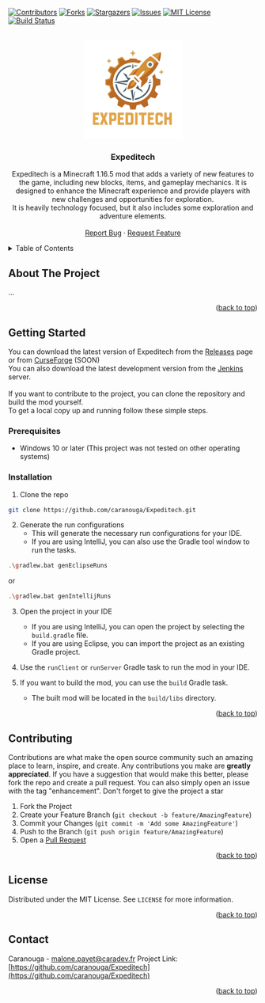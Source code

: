 [![Contributors][contributors-shield]][contributors-url]
[![Forks][forks-shield]][forks-url]
[![Stargazers][stars-shield]][stars-url]
[![Issues][issues-shield]][issues-url]
[![MIT License][license-shield]][license-url]
[![Build Status][jenkins-shield]][jenkins-url]

<br />
<div align="center" id="top">
    <a href="https://github.com/caranouga/Expeditech">
        <img src="images/icon.png" alt="Latest Release" width="200" height="200" />
    </a>
    <h3 align="center">Expeditech</h3>
    <p align="center">
        Expeditech is a Minecraft 1.16.5 mod that adds a variety of new features to the game, including new blocks, items, and gameplay mechanics. It is designed to enhance the Minecraft experience and provide players with new challenges and opportunities for exploration.
        <br />
        It is heavily technology focused, but it also includes some exploration and adventure elements.
        <br />
        <br />
        <a href="https://github.com/Caranouga/Expeditech/issues/new?template=bug_report.yml">Report Bug</a>
        ·
        <a href="https://github.com/Caranouga/Expeditech/issues/new?template=feature_request.yml">Request Feature</a>
    </p>
</div>
<details>
    <summary>Table of Contents</summary>
    <ol>
        <li>
            <a href="#about-the-project">About The Project</a>
        </li>
        <li>
            <a href="#getting-started">Getting Started</a>
            <ul>
                <li><a href="#prerequisites">Prerequisites</a></li>
                <li><a href="#installation">Installation</a></li>
            </ul>
        </li>
        <li><a href="#contributing">Contributing</a></li>
        <li><a href="#license">License</a></li>
        <li><a href="#contact">Contact</a></li>
    </ol>
</details>


## About The Project
<div id="about-the-project"></div>

...

<p align="right">(<a href="#top">back to top</a>)</p>


## Getting Started
<div id="getting-started"></div>

You can download the latest version of Expeditech from the [Releases](https://github.com/caranouga/Expeditech/releases) page or from [CurseForge](https://github.com/Caranouga/Expeditech) (SOON)
<br />
You can also download the latest development version from the [Jenkins][jenkins-url] server.
<br />
<br />
If you want to contribute to the project, you can clone the repository and build the mod yourself.
<br />
To get a local copy up and running follow these simple steps.

### Prerequisites
<div id="prerequisites"></div>

* Windows 10 or later (This project was not tested on other operating systems)

### Installation
<div id="installation"></div>

1. Clone the repo
```sh
git clone https://github.com/caranouga/Expeditech.git
```

2. Generate the run configurations
   - This will generate the necessary run configurations for your IDE.
   - If you are using IntelliJ, you can also use the Gradle tool window to run the tasks.
```sh
.\gradlew.bat genEclipseRuns
```
or
```sh
.\gradlew.bat genIntellijRuns
```

3. Open the project in your IDE
   - If you are using IntelliJ, you can open the project by selecting the `build.gradle` file.
   - If you are using Eclipse, you can import the project as an existing Gradle project.

4. Use the `runClient` or `runServer` Gradle task to run the mod in your IDE.

5. If you want to build the mod, you can use the `build` Gradle task.
   - The built mod will be located in the `build/libs` directory.
   
<p align="right">(<a href="#top">back to top</a>)</p>


## Contributing
<div id="contributing"></div>

Contributions are what make the open source community such an amazing place to learn, inspire, and create. Any contributions you make are **greatly appreciated**.
If you have a suggestion that would make this better, please fork the repo and create a pull request. You can also simply open an issue with the tag "enhancement".
Don't forget to give the project a star
1. Fork the Project
2. Create your Feature Branch (`git checkout -b feature/AmazingFeature`)
3. Commit your Changes (`git commit -m 'Add some AmazingFeature'`)
4. Push to the Branch (`git push origin feature/AmazingFeature`)
5. Open a <a href="https://github.com/Caranouga/Expeditech/pulls">Pull Request</a>
<p align="right">(<a href="#top">back to top</a>)</p>


## License
<div id="license"></div>

Distributed under the MIT License. See `LICENSE` for more information.
<p align="right">(<a href="#top">back to top</a>)</p>


## Contact
<div id="contact"></div>

Caranouga - malone.payet@caradev.fr
Project Link: [https://github.com/caranouga/Expeditech](https://github.com/caranouga/Expeditech)
<p align="right">(<a href="#top">back to top</a>)</p>


[contributors-shield]: https://img.shields.io/github/contributors/caranouga/Expeditech.svg?style=for-the-badge
[contributors-url]: https://github.com/caranouga/Expeditech/graphs/contributors
[forks-shield]: https://img.shields.io/github/forks/caranouga/Expeditech.svg?style=for-the-badge
[forks-url]: https://github.com/caranouga/Expeditech/network/members
[stars-shield]: https://img.shields.io/github/stars/caranouga/Expeditech.svg?style=for-the-badge
[stars-url]: https://github.com/caranouga/Expeditech/stargazers
[issues-shield]: https://img.shields.io/github/issues/caranouga/Expeditech.svg?style=for-the-badge
[issues-url]: https://github.com/caranouga/Expeditech/issues
[license-shield]: https://img.shields.io/github/license/caranouga/Expeditech.svg?style=for-the-badge
[license-url]: https://github.com/caranouga/Expeditech/blob/master/LICENSE
[jenkins-shield]: https://jenkins.caradev.fr/job/Expeditech/badge/icon?style=flat-square&subject=Jenkins%20Status
[jenkins-url]: https://jenkins.caradev.fr/job/Expeditech/